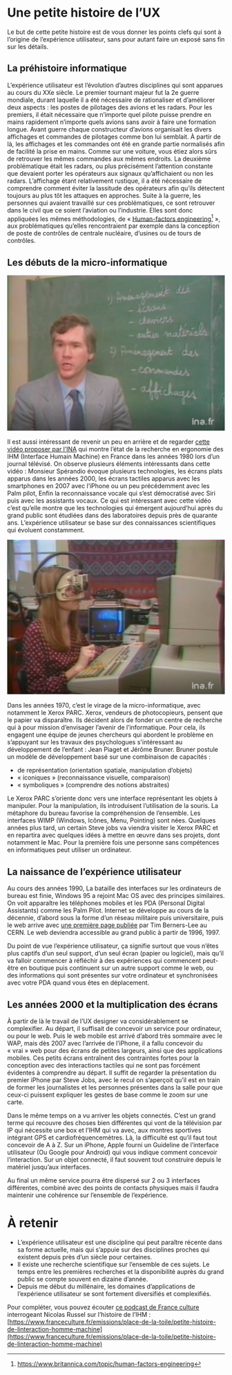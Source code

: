 # Une petite histoire de l’UX

Le but de cette petite histoire est de vous donner les points clefs qui sont à l’origine de l’expérience utilisateur, sans pour autant faire un exposé sans fin sur les détails.

## La préhistoire informatique

L’expérience utilisateur est l’évolution d’autres disciplines qui sont apparues au cours du XXe siècle. Le premier tournant majeur fut la 2e guerre mondiale, durant laquelle il a été nécessaire de rationaliser et d’améliorer deux aspects : les postes de pilotages des avions et les radars. Pour les premiers, il était nécessaire que n’importe quel pilote puisse prendre en mains rapidement n’importe quels avions sans avoir à faire une formation longue. Avant guerre chaque constructeur d’avions organisait les divers affichages et commandes de pilotages comme bon lui semblait. À partir de là, les affichages et les commandes ont été en grande partie normalisés afin de facilité la prise en mains. Comme sur une voiture, vous étiez alors sûrs de retrouver les mêmes commandes aux mêmes endroits. La deuxième problématique était les radars, ou plus précisément l’attention constante que devaient porter les opérateurs aux signaux qu’affichaient ou non les radars. L’affichage étant relativement rustique, il a été nécessaire de comprendre comment éviter la lassitude des opérateurs afin qu’ils détectent toujours au plus tôt les attaques en approches.
Suite à la guerre, les personnes qui avaient travaillé sur ces problématiques, ce sont retrouver dans le civil que ce soient l’aviation ou l’industrie. Elles sont donc appliquées les mêmes méthodologies, de « [Human-factors engineering](https://www.britannica.com/topic/human-factors-engineering)[^1] », aux problématiques qu’elles rencontraient par exemple dans la conception de poste de contrôles de centrale nucléaire, d’usines ou de tours de contrôles.

## Les débuts de la micro-informatique

![](images/ina-sperandio.png "M. Spérandio présentant les innovations futures.")

Il est aussi intéressant de revenir un peu en arrière et de regarder [cette vidéo proposer par l’INA](http://www.ina.fr/video/CAB8001676901/ergonomie-de-l-informatique-video.html) qui montre l’état de la recherche en ergonomie des IHM (Interface Humain Machine) en France dans les années 1980 lors d’un journal télévisé. On observe plusieurs éléments intéressants dans cette vidéo : 
Monsieur Spérandio évoque plusieurs technologies, les écrans plats apparus dans les années 2000, les écrans tactiles apparus avec les smartphones en 2007 avec l’iPhone ou un peu précédemment avec les Palm pilot, Enfin la reconnaissance vocale qui s’est démocratisé avec Siri puis avec les assistants vocaux. Ce qui est intéressant avec cette vidéo c’est qu’elle montre que les technologies qui émergent aujourd’hui après du grand public sont étudiées dans des laboratoires depuis près de quarante ans. L’expérience utilisateur se base sur des connaissances scientifiques qui évoluent constamment.

![](images/ina-eyetracking.png "Dispositif d'occulométrie, permettant de suivre le regard, dans les années 1980.")

Dans les années 1970, c’est le virage de la micro-informatique, avec notamment le Xerox PARC. Xerox, vendeurs de photocopieurs, pensent que le papier va disparaître. Ils décident alors de fonder un centre de recherche qui à pour mission d’envisager l’avenir de l’informatique. Pour cela, ils engagent une équipe de jeunes chercheurs qui abordent le problème en s’appuyant sur les travaux des psychologues s'intéressant au développement de l’enfant : Jean Piaget et Jérôme Bruner. Bruner postule un modèle de développement basé sur une combinaison de capacités :
- de représentation (orientation spatiale, manipulation d’objets)
- « iconiques » (reconnaissance visuelle, comparaison)
- « symboliques » (comprendre des notions abstraites)

Le Xerox PARC s’oriente donc vers une interface représentant les objets à manipuler. Pour la manipulation, ils introduisent l’utilisation de la souris. La métaphore du bureau favorise la compréhension de l’ensemble. Les interfaces WIMP (Windows, Icônes, Menu, Pointing) sont nées. Quelques années plus tard, un certain Steve jobs va viendra visiter le Xerox PARC et en repartira avec quelques idées à mettre en œuvre dans ses projets, dont notamment le Mac. Pour la première fois une personne sans compétences en informatiques peut utiliser un ordinateur.

## La naissance de l’expérience utilisateur
Au cours des années 1990, La bataille des interfaces sur les ordinateurs de bureau est finie, Windows 95 a rejoint Mac OS avec des principes similaires. On voit apparaître les téléphones mobiles et les PDA (Personal Digital Assistants) comme les Palm Pilot. Internet se développe au cours de la décennie, d’abord sous la forme d’un réseau militaire puis universitaire, puis le web arrive avec [une première page publiée](http://info.cern.ch/hypertext/WWW/TheProject.html) par Tim Berners-Lee au CERN. Le web deviendra accessible au grand public à partir de 1996, 1997.

Du point de vue l’expérience utilisateur, ça signifie surtout que vous n’êtes plus captifs d’un seul support, d’un seul écran (papier ou logiciel), mais qu’il va falloir commencer à réfléchir à des expériences qui commencent peut-être en boutique puis continuent sur un autre support comme le web, ou des informations qui sont présentes sur votre ordinateur et synchronisées avec votre PDA quand vous êtes en déplacement.

## Les années 2000 et la multiplication des écrans
À partir de là le travail de l’UX designer va considérablement se complexifier. Au départ, il suffisait de concevoir un service pour ordinateur, ou pour le web. Puis le web mobile est arrivé d’abord très sommaire avec le WAP, mais dès 2007 avec l’arrivée de l’iPhone, il a fallu concevoir du « vrai » web pour des écrans de petites largeurs, ainsi que des applications mobiles. Ces petits écrans entraînent des contraintes fortes pour la conception avec des interactions tactiles qui ne sont pas forcément évidentes à comprendre au départ. Il suffit de regarder la présentation du premier iPhone par Steve Jobs, avec le recul on s’aperçoit qu’il est en train de former les journalistes et les personnes présentes dans la salle pour que ceux-ci puissent expliquer les gestes de base comme le zoom sur une carte.

Dans le même temps on a vu arriver les objets connectés. C’est un grand terme qui recouvre des choses bien différentes qui vont de la télévision par IP qui nécessite une box et l’IHM qui va avec, aux montres sportives intégrant GPS et cardiofréquencemètres. Là, la difficulté est qu’il faut tout concevoir de A à Z. Sur un iPhone, Apple fourni un Guideline de l’interface utilisateur (Ou Google pour Android) qui vous indique comment concevoir l’interaction. Sur un objet connecté, il faut souvent tout construire depuis le matériel jusqu’aux interfaces.

Au final un même service pourra être dispersé sur 2 ou 3 interfaces différentes, combiné avec des points de contacts physiques mais il faudra maintenir une cohérence sur l’ensemble de l’expérience.

# À retenir
- L’expérience utilisateur est une discipline qui peut paraître récente dans sa forme actuelle, mais qui s’appuie sur des disciplines proches qui existent depuis près d’un siècle pour certaines.
- Il existe une recherche scientifique sur l’ensemble de ces sujets. Le temps entre les premières recherches et la disponibilité auprès du grand public se compte souvent en dizaine d’année.
- Depuis me début du millénaire, les domaines d’applications de l’expérience utilisateur se sont fortement diversifiés et complexifiés.

Pour compléter, vous pouvez écouter [ce podcast de France culture](https://www.franceculture.fr/emissions/place-de-la-toile/petite-histoire-de-linteraction-homme-machine) interrogeant Nicolas Russel sur l’histoire de l’IHM : [https://www.franceculture.fr/emissions/place-de-la-toile/petite-histoire-de-linteraction-homme-machine](https://www.franceculture.fr/emissions/place-de-la-toile/petite-histoire-de-linteraction-homme-machine)



[^1]:	https://www.britannica.com/topic/human-factors-engineering
